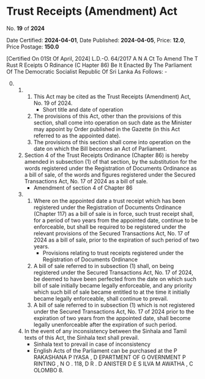 # Trust  Receipts  (Amendment) Act

No. **19** of **2024**

Date Certified: **2024-04-01**, Date Published: **2024-04-05**, Price: **12.0**, Price Postage: **150.0**

[Certified On 01St Of April, 2024]
L.D.-O. 64/2017
A N  A Ct   To   Amend   The  T Rust  R Eceipts  O Rdinance  (C Hapter  86)
Be It Enacted By The Parliament Of The Democratic Socialist Republic Of Sri Lanka As Follows: -

0. 
    1. 
        1. This Act may be cited as the Trust Receipts (Amendment)  Act, No. 19 of 2024.
            - Short title and date of operation
        2. The provisions of this Act, other than the provisions of this section, shall come into operation on such date as the Minister may appoint by Order published in the  Gazette (in this Act referred to as the appointed date).
        3. The provisions of this section shall come into operation on the date on which the Bill becomes an Act of Parliament.
    2. Section 4 of the Trust Receipts Ordinance (Chapter 86) is hereby amended in subsection (1) of that section, by the substitution for the words registered under the Registration of Documents Ordinance as a bill of sale, of the words and figures registered under the Secured Transactions Act, No.  17   of  2024 as a bill of sale.
        - Amendment of section 4 of Chapter 86
    3. 
        1. Where on the appointed date a trust receipt which has been registered under the Registration of Documents Ordinance (Chapter 117) as a bill of sale is in force, such trust receipt shall, for a period of two years from the appointed date, continue to be enforceable, but shall be required to be registered under the relevant provisions of the Secured Transactions Act, No. 17  of  2024 as a bill of sale, prior to the expiration of such period of two years.
            - Provisions relating to trust receipts registered under the Registration of Documents Ordinance
        2. A bill of sale referred to in subsection (1) shall, on being registered under the Secured Transactions Act, No. 17  of  2024, be deemed to have been perfected from the date on which such bill of sale initially became legally enforceable, and any priority which such bill of sale became entitled to at the time it initially became legally enforceable, shall continue to prevail.
        3. A bill of sale referred to in subsection (1) which is not registered under the Secured Transactions Act, No. 17 of 2024 prior to the expiration of two years from the appointed date, shall become legally unenforceable after the expiration of such period.
    4. In the event of any inconsistency between the Sinhala and Tamil texts of this Act, the Sinhala text shall prevail.
        - Sinhala text to prevail in case of inconsistency
        - English Acts of the Parliament can be purchased at the P RAKASHANA  P IYASA , D EPARTMENT   OF G OVERNMENT  P RINTING , N O . 118, D R . D ANISTER  D E  S ILVA  M AWATHA , C OLOMBO  8.